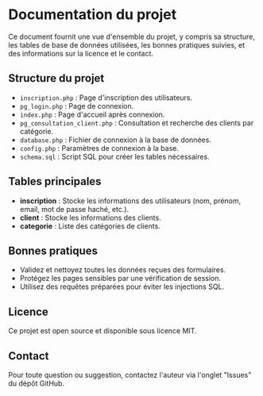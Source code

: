# Documentation du projet

Ce document fournit une vue d'ensemble du projet, y compris sa structure, les tables de base de données utilisées, les bonnes pratiques suivies, et des informations sur la licence et le contact.

## Structure du projet

- `inscription.php` : Page d'inscription des utilisateurs.
- `pg_login.php` : Page de connexion.
- `index.php` : Page d'accueil après connexion.
- `pg_consultation_client.php` : Consultation et recherche des clients par catégorie.
- `database.php` : Fichier de connexion à la base de données.
- `config.php` : Paramètres de connexion à la base.
- `schema.sql` : Script SQL pour créer les tables nécessaires.

## Tables principales

- **inscription** : Stocke les informations des utilisateurs (nom, prénom, email, mot de passe haché, etc.).
- **client** : Stocke les informations des clients.
- **categorie** : Liste des catégories de clients.

## Bonnes pratiques

- Validez et nettoyez toutes les données reçues des formulaires.
- Protégez les pages sensibles par une vérification de session.
- Utilisez des requêtes préparées pour éviter les injections SQL.

## Licence

Ce projet est open source et disponible sous licence MIT.

## Contact

Pour toute question ou suggestion, contactez l'auteur via l'onglet "Issues" du dépôt GitHub.
